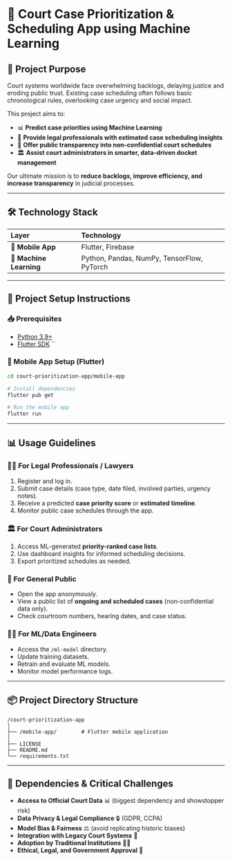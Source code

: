 # 📱 Court Case Prioritization & Scheduling App using Machine Learning

## 📖 Project Purpose

Court systems worldwide face overwhelming backlogs, delaying justice and eroding public trust. Existing case scheduling often follows basic chronological rules, overlooking case urgency and social impact.

This project aims to:
- 📊 **Predict case priorities using Machine Learning**  
- 📱 **Provide legal professionals with estimated case scheduling insights**  
- 📣 **Offer public transparency into non-confidential court schedules**  
- 🏛️ **Assist court administrators in smarter, data-driven docket management**

Our ultimate mission is to **reduce backlogs, improve efficiency, and increase transparency** in judicial processes.

---

## 🛠️ Technology Stack

| Layer               | Technology                                                                 |
|:--------------------|:---------------------------------------------------------------------------|
| 📱 **Mobile App**        | Flutter, Firebase                                      |
| 🤖 **Machine Learning**  | Python, Pandas, NumPy, TensorFlow, PyTorch                    |

---

## 🚀 Project Setup Instructions

### 📥 Prerequisites
- [Python 3.9+](https://www.python.org/downloads/)
- [Flutter SDK](https://docs.flutter.dev/get-started/install)
``

### 📱 Mobile App Setup (Flutter)
```bash
cd court-prioritization-app/mobile-app

# Install dependencies
flutter pub get

# Run the mobile app
flutter run
```

---

## 📊 Usage Guidelines

### 👩‍⚖️ For Legal Professionals / Lawyers
1. Register and log in.
2. Submit case details (case type, date filed, involved parties, urgency notes).
3. Receive a predicted **case priority score** or **estimated timeline**.
4. Monitor public case schedules through the app.

### 🏛️ For Court Administrators
1. Access ML-generated **priority-ranked case lists**.
2. Use dashboard insights for informed scheduling decisions.
3. Export prioritized schedules as needed.

### 👥 For General Public
- Open the app anonymously.
- View a public list of **ongoing and scheduled cases** (non-confidential data only).
- Check courtroom numbers, hearing dates, and case status.

### 👨‍💻 For ML/Data Engineers
- Access the `/ml-model` directory.
- Update training datasets.
- Retrain and evaluate ML models.
- Monitor model performance logs.

---

## 📦 Project Directory Structure

```
/court-prioritization-app
│
├── /mobile-app/        # Flutter mobile application
│
├── LICENSE
├── README.md
└── requirements.txt
```

---

## 🔐 Dependencies & Critical Challenges

- **Access to Official Court Data** 📊 (biggest dependency and showstopper risk)
- **Data Privacy & Legal Compliance** 🔒 (GDPR, CCPA)
- **Model Bias & Fairness** ⚖️ (avoid replicating historic biases)
- **Integration with Legacy Court Systems** 💾
- **Adoption by Traditional Institutions** 👩‍⚖️
- **Ethical, Legal, and Government Approval** 📜
